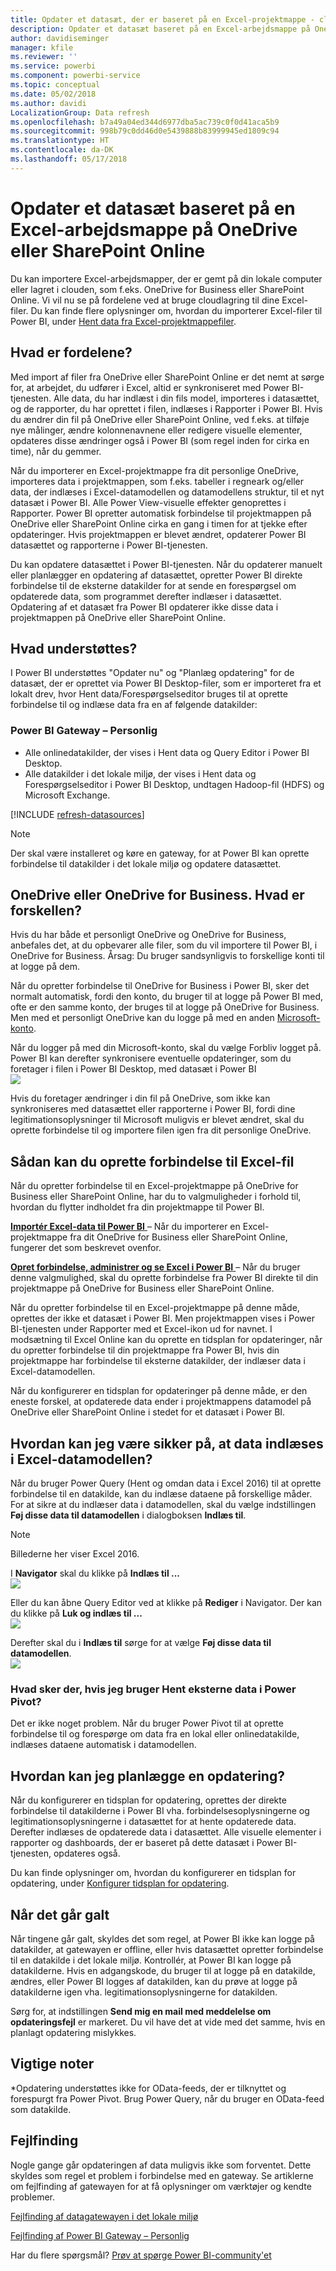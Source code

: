 ```yaml
---
title: Opdater et datasæt, der er baseret på en Excel-projektmappe - cloud
description: Opdater et datasæt baseret på en Excel-arbejdsmappe på OneDrive eller SharePoint Online
author: davidiseminger
manager: kfile
ms.reviewer: ''
ms.service: powerbi
ms.component: powerbi-service
ms.topic: conceptual
ms.date: 05/02/2018
ms.author: davidi
LocalizationGroup: Data refresh
ms.openlocfilehash: b7a49a04ed344d6977dba5ac739c0f0d41aca5b9
ms.sourcegitcommit: 998b79c0dd46d0e5439888b83999945ed1809c94
ms.translationtype: HT
ms.contentlocale: da-DK
ms.lasthandoff: 05/17/2018
---
```

# <a name="refresh-a-dataset-created-from-an-excel-workbook-on-onedrive-or-sharepoint-online"></a>Opdater et datasæt baseret på en Excel-arbejdsmappe på OneDrive eller SharePoint Online
Du kan importere Excel-arbejdsmapper, der er gemt på din lokale computer eller lagret i clouden, som f.eks. OneDrive for Business eller SharePoint Online. Vi vil nu se på fordelene ved at bruge cloudlagring til dine Excel-filer. Du kan finde flere oplysninger om, hvordan du importerer Excel-filer til Power BI, under [Hent data fra Excel-projektmappefiler](service-excel-workbook-files.md).

## <a name="what-are-the-advantages"></a>Hvad er fordelene?
Med import af filer fra OneDrive eller SharePoint Online er det nemt at sørge for, at arbejdet, du udfører i Excel, altid er synkroniseret med Power BI-tjenesten. Alle data, du har indlæst i din fils model, importeres i datasættet, og de rapporter, du har oprettet i filen, indlæses i Rapporter i Power BI. Hvis du ændrer din fil på OneDrive eller SharePoint Online, ved f.eks. at tilføje nye målinger, ændre kolonnenavnene eller redigere visuelle elementer, opdateres disse ændringer også i Power BI (som regel inden for cirka en time), når du gemmer.

Når du importerer en Excel-projektmappe fra dit personlige OneDrive, importeres data i projektmappen, som f.eks. tabeller i regneark og/eller data, der indlæses i Excel-datamodellen og datamodellens struktur, til et nyt datasæt i Power BI. Alle Power View-visuelle effekter genoprettes i Rapporter. Power BI opretter automatisk forbindelse til projektmappen på OneDrive eller SharePoint Online cirka en gang i timen for at tjekke efter opdateringer. Hvis projektmappen er blevet ændret, opdaterer Power BI datasættet og rapporterne i Power BI-tjenesten.

Du kan opdatere datasættet i Power BI-tjenesten. Når du opdaterer manuelt eller planlægger en opdatering af datasættet, opretter Power BI direkte forbindelse til de eksterne datakilder for at sende en forespørgsel om opdaterede data, som programmet derefter indlæser i datasættet. Opdatering af et datasæt fra Power BI opdaterer ikke disse data i projektmappen på OneDrive eller SharePoint Online. 

## <a name="whats-supported"></a>Hvad understøttes?
I Power BI understøttes "Opdater nu" og "Planlæg opdatering" for de datasæt, der er oprettet via Power BI Desktop-filer, som er importeret fra et lokalt drev, hvor Hent data/Forespørgselseditor bruges til at oprette forbindelse til og indlæse data fra en af følgende datakilder:  

### <a name="power-bi-gateway---personal"></a>Power BI Gateway – Personlig
* Alle onlinedatakilder, der vises i Hent data og Query Editor i Power BI Desktop.
* Alle datakilder i det lokale miljø, der vises i Hent data og Forespørgselseditor i Power BI Desktop, undtagen Hadoop-fil (HDFS) og Microsoft Exchange.

<!-- Refresh Data sources-->
[!INCLUDE [refresh-datasources](./includes/refresh-datasources.md)]

> [!NOTE]
> Der skal være installeret og køre en gateway, for at Power BI kan oprette forbindelse til datakilder i det lokale miljø og opdatere datasættet.
> 
> 

## <a name="onedrive-or-onedrive-for-business-whats-the-difference"></a>OneDrive eller OneDrive for Business. Hvad er forskellen?
Hvis du har både et personligt OneDrive og OneDrive for Business, anbefales det, at du opbevarer alle filer, som du vil importere til Power BI, i OneDrive for Business. Årsag: Du bruger sandsynligvis to forskellige konti til at logge på dem.

Når du opretter forbindelse til OneDrive for Business i Power BI, sker det normalt automatisk, fordi den konto, du bruger til at logge på Power BI med, ofte er den samme konto, der bruges til at logge på OneDrive for Business. Men med et personligt OneDrive kan du logge på med en anden [Microsoft-konto](http://www.microsoft.com/account/default.aspx).

Når du logger på med din Microsoft-konto, skal du vælge Forbliv logget på. Power BI kan derefter synkronisere eventuelle opdateringer, som du foretager i filen i Power BI Desktop, med datasæt i Power BI  
    ![](media/refresh-excel-file-onedrive/refresh_signin_keepmesignedin.png)

Hvis du foretager ændringer i din fil på OneDrive, som ikke kan synkroniseres med datasættet eller rapporterne i Power BI, fordi dine legitimationsoplysninger til Microsoft muligvis er blevet ændret, skal du oprette forbindelse til og importere filen igen fra dit personlige OneDrive.

## <a name="options-for-connecting-to-excel-file"></a>Sådan kan du oprette forbindelse til Excel-fil
Når du opretter forbindelse til en Excel-projektmappe på OneDrive for Business eller SharePoint Online, har du to valgmuligheder i forhold til, hvordan du flytter indholdet fra din projektmappe til Power BI.

[**Importér Excel-data til Power BI** ](service-excel-workbook-files.md#import-or-connect-to-an-excel-workbook-from-power-bi) – Når du importerer en Excel-projektmappe fra dit OneDrive for Business eller SharePoint Online, fungerer det som beskrevet ovenfor.

[**Opret forbindelse, administrer og se Excel i Power BI** ](service-excel-workbook-files.md#one-excel-workbook--two-ways-to-use-it) – Når du bruger denne valgmulighed, skal du oprette forbindelse fra Power BI direkte til din projektmappe på OneDrive for Business eller SharePoint Online.

Når du opretter forbindelse til en Excel-projektmappe på denne måde, oprettes der ikke et datasæt i Power BI. Men projektmappen vises i Power BI-tjenesten under Rapporter med et Excel-ikon ud for navnet. I modsætning til Excel Online kan du oprette en tidsplan for opdateringer, når du opretter forbindelse til din projektmappe fra Power BI, hvis din projektmappe har forbindelse til eksterne datakilder, der indlæser data i Excel-datamodellen.

Når du konfigurerer en tidsplan for opdateringer på denne måde, er den eneste forskel, at opdaterede data ender i projektmappens datamodel på OneDrive eller SharePoint Online i stedet for et datasæt i Power BI.

## <a name="how-do-i-make-sure-data-is-loaded-to-the-excel-data-model"></a>Hvordan kan jeg være sikker på, at data indlæses i Excel-datamodellen?
Når du bruger Power Query (Hent og omdan data i Excel 2016) til at oprette forbindelse til en datakilde, kan du indlæse dataene på forskellige måder. For at sikre at du indlæser data i datamodellen, skal du vælge indstillingen **Føj disse data til datamodellen** i dialogboksen **Indlæs til**.

> [!NOTE]
> Billederne her viser Excel 2016.
> 
> 

I **Navigator** skal du klikke på **Indlæs til ...**  
    ![](media/refresh-excel-file-onedrive/refresh_loadtodm_1.png)

Eller du kan åbne Query Editor ved at klikke på **Rediger** i Navigator. Der kan du klikke på **Luk og indlæs til ...**  
    ![](media/refresh-excel-file-onedrive/refresh_loadtodm_2.png)

Derefter skal du i **Indlæs til** sørge for at vælge **Føj disse data til datamodellen**.  
    ![](media/refresh-excel-file-onedrive/refresh_loadtodm_3.png)

### <a name="what-if-i-use-get-external-data-in-power-pivot"></a>Hvad sker der, hvis jeg bruger Hent eksterne data i Power Pivot?
Det er ikke noget problem. Når du bruger Power Pivot til at oprette forbindelse til og forespørge om data fra en lokal eller onlinedatakilde, indlæses dataene automatisk i datamodellen.

## <a name="how-do-i-schedule-refresh"></a>Hvordan kan jeg planlægge en opdatering?
Når du konfigurerer en tidsplan for opdatering, oprettes der direkte forbindelse til datakilderne i Power BI vha. forbindelsesoplysningerne og legitimationsoplysningerne i datasættet for at hente opdaterede data. Derefter indlæses de opdaterede data i datasættet. Alle visuelle elementer i rapporter og dashboards, der er baseret på dette datasæt i Power BI-tjenesten, opdateres også.

Du kan finde oplysninger om, hvordan du konfigurerer en tidsplan for opdatering, under [Konfigurer tidsplan for opdatering](refresh-scheduled-refresh.md).

## <a name="when-things-go-wrong"></a>Når det går galt
Når tingene går galt, skyldes det som regel, at Power BI ikke kan logge på datakilder, at gatewayen er offline, eller hvis datasættet opretter forbindelse til en datakilde i det lokale miljø. Kontrollér, at Power BI kan logge på datakilderne. Hvis en adgangskode, du bruger til at logge på en datakilde, ændres, eller Power BI logges af datakilden, kan du prøve at logge på datakilderne igen vha. legitimationsoplysningerne for datakilden.

Sørg for, at indstillingen **Send mig en mail med meddelelse om opdateringsfejl** er markeret. Du vil have det at vide med det samme, hvis en planlagt opdatering mislykkes.

## <a name="important-notes"></a>Vigtige noter
\*Opdatering understøttes ikke for OData-feeds, der er tilknyttet og forespurgt fra Power Pivot. Brug Power Query, når du bruger en OData-feed som datakilde.

## <a name="troubleshooting"></a>Fejlfinding
Nogle gange går opdateringen af data muligvis ikke som forventet. Dette skyldes som regel et problem i forbindelse med en gateway. Se artiklerne om fejlfinding af gatewayen for at få oplysninger om værktøjer og kendte problemer.

[Fejlfinding af datagatewayen i det lokale miljø](service-gateway-onprem-tshoot.md)

[Fejlfinding af Power BI Gateway – Personlig](service-admin-troubleshooting-power-bi-personal-gateway.md)

Har du flere spørgsmål? [Prøv at spørge Power BI-community'et](http://community.powerbi.com/)

